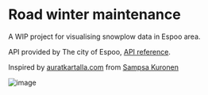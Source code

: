 # Road winter maintenance

A WIP project for visualising snowplow data in Espoo area. 

API provided by The city of Espoo, [API reference](https://kartat.espoo.fi/avoindata/#WFS).

Inspired by [auratkartalla.com](https://auratkartalla.com/) from [Sampsa Kuronen](https://github.com/sampsakuronen)

![image](https://github.com/Atte-Oksanen/teiden_talvikunnossapito/assets/97843376/2afca3e2-0a89-4bfc-b5fa-67d9fa495b0d)


